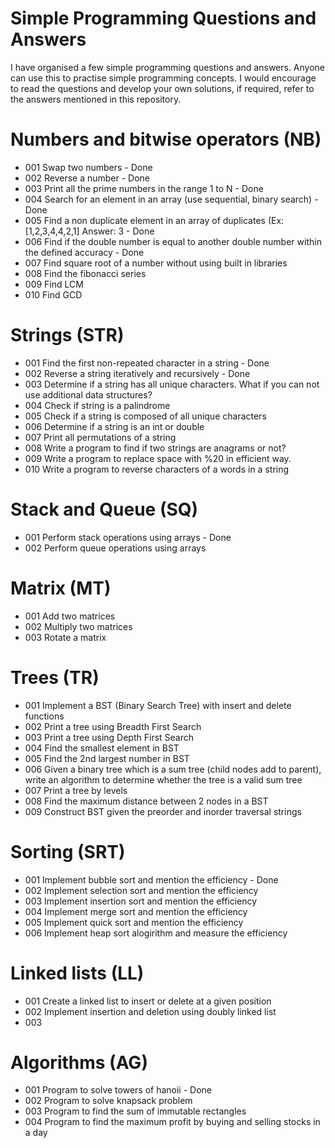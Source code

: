 # Simple Programming Questions and Answers

I have organised a few simple programming questions and answers. Anyone can use this to practise simple programming concepts. I would encourage to read the questions and develop your own solutions, if required, refer to the answers mentioned in this repository.

# Numbers and bitwise operators (NB)

- 001 Swap two numbers - Done
- 002 Reverse a number - Done
- 003 Print all the prime numbers in the range 1 to N - Done
- 004 Search for an element in an array (use sequential, binary search) - Done
- 005 Find a non duplicate element in an array of duplicates (Ex: [1,2,3,4,4,2,1] Answer: 3 - Done
- 006 Find if the double number is equal to another double number within the defined accuracy - Done
- 007 Find square root of a number without using built in libraries
- 008 Find the fibonacci series
- 009 Find LCM
- 010 Find GCD

# Strings (STR)

- 001 Find the first non-repeated character in a string - Done
- 002 Reverse a string iteratively and recursively - Done
- 003 Determine if a string has all unique characters. What if you can not use additional data structures?
- 004 Check if string is a palindrome
- 005 Check if a string is composed of all unique characters
- 006 Determine if a string is an int or double
- 007 Print all permutations of a string
- 008 Write a program to find if two strings are anagrams or not?
- 009 Write a program to replace space with %20 in efficient way.
- 010 Write a program to reverse characters of a words in a string

# Stack and Queue (SQ)

- 001 Perform stack operations using arrays - Done
- 002 Perform queue operations using arrays

# Matrix (MT)

- 001 Add two matrices
- 002 Multiply two matrices
- 003 Rotate a matrix

# Trees (TR)

- 001 Implement a BST (Binary Search Tree) with insert and delete functions
- 002 Print a tree using Breadth First Search
- 003 Print a tree using Depth First Search
- 004 Find the smallest element in BST
- 005 Find the 2nd largest number in BST
- 006 Given a binary tree which is a sum tree (child nodes add to parent), write an algorithm to determine whether the tree is a valid sum tree
- 007 Print a tree by levels
- 008 Find the maximum distance between 2 nodes in a BST
- 009 Construct BST given the preorder and inorder traversal strings

# Sorting (SRT)

- 001 Implement bubble sort and mention the efficiency - Done
- 002 Implement selection sort and mention the efficiency
- 003 Implement insertion sort  and mention the efficiency
- 004 Implement merge sort and mention the efficiency
- 005 Implement quick sort and mention the efficiency
- 006 Implement heap sort alogirithm and measure the efficiency

# Linked lists (LL)

- 001 Create a linked list to insert or delete at a given position
- 002 Implement insertion and deletion using doubly linked list
- 003 

# Algorithms (AG)

- 001 Program to solve towers of hanoii - Done
- 002 Program to solve knapsack problem
- 003 Program to find the sum of immutable rectangles
- 004 Program to find the maximum profit by buying and selling stocks in a day